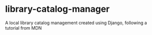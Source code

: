 # library-catalog-manager
A local library catalog management created using Django, following a tutorial from MDN
